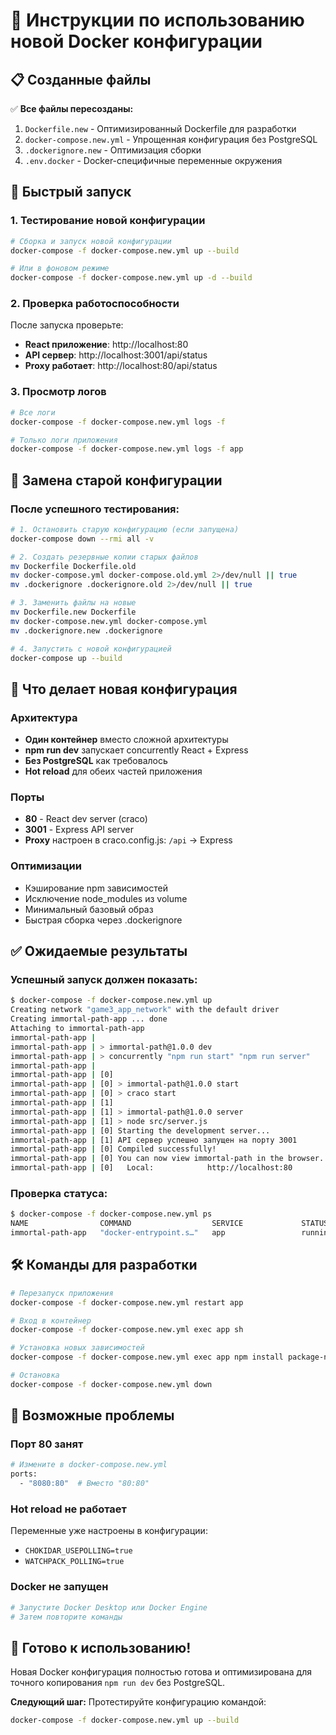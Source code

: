 # 🐳 Инструкции по использованию новой Docker конфигурации

## 📋 Созданные файлы

✅ **Все файлы пересозданы:**

1. `Dockerfile.new` - Оптимизированный Dockerfile для разработки
2. `docker-compose.new.yml` - Упрощенная конфигурация без PostgreSQL
3. `.dockerignore.new` - Оптимизация сборки
4. `.env.docker` - Docker-специфичные переменные окружения

## 🚀 Быстрый запуск

### 1. Тестирование новой конфигурации

```bash
# Сборка и запуск новой конфигурации
docker-compose -f docker-compose.new.yml up --build

# Или в фоновом режиме
docker-compose -f docker-compose.new.yml up -d --build
```

### 2. Проверка работоспособности

После запуска проверьте:

- **React приложение**: http://localhost:80
- **API сервер**: http://localhost:3001/api/status
- **Proxy работает**: http://localhost:80/api/status

### 3. Просмотр логов

```bash
# Все логи
docker-compose -f docker-compose.new.yml logs -f

# Только логи приложения
docker-compose -f docker-compose.new.yml logs -f app
```

## 🔄 Замена старой конфигурации

### После успешного тестирования:

```bash
# 1. Остановить старую конфигурацию (если запущена)
docker-compose down --rmi all -v

# 2. Создать резервные копии старых файлов
mv Dockerfile Dockerfile.old
mv docker-compose.yml docker-compose.old.yml 2>/dev/null || true
mv .dockerignore .dockerignore.old 2>/dev/null || true

# 3. Заменить файлы на новые
mv Dockerfile.new Dockerfile
mv docker-compose.new.yml docker-compose.yml
mv .dockerignore.new .dockerignore

# 4. Запустить с новой конфигурацией
docker-compose up --build
```

## 🎯 Что делает новая конфигурация

### Архитектура
- **Один контейнер** вместо сложной архитектуры
- **npm run dev** запускает concurrently React + Express
- **Без PostgreSQL** как требовалось
- **Hot reload** для обеих частей приложения

### Порты
- **80** - React dev server (craco)
- **3001** - Express API server
- **Proxy** настроен в craco.config.js: `/api` → Express

### Оптимизации
- Кэширование npm зависимостей
- Исключение node_modules из volume
- Минимальный базовый образ
- Быстрая сборка через .dockerignore

## ✅ Ожидаемые результаты

### Успешный запуск должен показать:

```bash
$ docker-compose -f docker-compose.new.yml up
Creating network "game3_app_network" with the default driver
Creating immortal-path-app ... done
Attaching to immortal-path-app
immortal-path-app | 
immortal-path-app | > immortal-path@1.0.0 dev
immortal-path-app | > concurrently "npm run start" "npm run server"
immortal-path-app | 
immortal-path-app | [0] 
immortal-path-app | [0] > immortal-path@1.0.0 start
immortal-path-app | [0] > craco start
immortal-path-app | [1] 
immortal-path-app | [1] > immortal-path@1.0.0 server
immortal-path-app | [1] > node src/server.js
immortal-path-app | [0] Starting the development server...
immortal-path-app | [1] API сервер успешно запущен на порту 3001
immortal-path-app | [0] Compiled successfully!
immortal-path-app | [0] You can now view immortal-path in the browser.
immortal-path-app | [0]   Local:            http://localhost:80
```

### Проверка статуса:

```bash
$ docker-compose -f docker-compose.new.yml ps
NAME                COMMAND                  SERVICE             STATUS              PORTS
immortal-path-app   "docker-entrypoint.s…"   app                 running             0.0.0.0:80->80/tcp, 0.0.0.0:3001->3001/tcp
```

## 🛠️ Команды для разработки

```bash
# Перезапуск приложения
docker-compose -f docker-compose.new.yml restart app

# Вход в контейнер
docker-compose -f docker-compose.new.yml exec app sh

# Установка новых зависимостей
docker-compose -f docker-compose.new.yml exec app npm install package-name

# Остановка
docker-compose -f docker-compose.new.yml down
```

## 🚨 Возможные проблемы

### Порт 80 занят
```bash
# Измените в docker-compose.new.yml
ports:
  - "8080:80"  # Вместо "80:80"
```

### Hot reload не работает
Переменные уже настроены в конфигурации:
- `CHOKIDAR_USEPOLLING=true`
- `WATCHPACK_POLLING=true`

### Docker не запущен
```bash
# Запустите Docker Desktop или Docker Engine
# Затем повторите команды
```

## 🎯 Готово к использованию!

Новая Docker конфигурация полностью готова и оптимизирована для точного копирования `npm run dev` без PostgreSQL.

**Следующий шаг:** Протестируйте конфигурацию командой:
```bash
docker-compose -f docker-compose.new.yml up --build